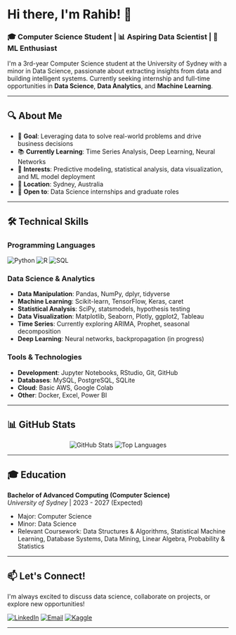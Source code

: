 # Hi there, I'm Rahib! 👋

### 🎓 Computer Science Student | 📊 Aspiring Data Scientist | 🤖 ML Enthusiast

I'm a 3rd-year Computer Science student at the University of Sydney with a minor in Data Science, passionate about extracting insights from data and building intelligent systems. Currently seeking internship and full-time opportunities in **Data Science**, **Data Analytics**, and **Machine Learning**.

---

## 🔍 About Me

- 🎯 **Goal**: Leveraging data to solve real-world problems and drive business decisions
- 📚 **Currently Learning**: Time Series Analysis, Deep Learning, Neural Networks
- 🌱 **Interests**: Predictive modeling, statistical analysis, data visualization, and ML model deployment
- 📍 **Location**: Sydney, Australia
- 💼 **Open to**: Data Science internships and graduate roles

---

## 🛠️ Technical Skills

### Programming Languages
![Python](https://img.shields.io/badge/Python-3776AB?style=for-the-badge&logo=python&logoColor=white)
![R](https://img.shields.io/badge/R-276DC3?style=for-the-badge&logo=r&logoColor=white)
![SQL](https://img.shields.io/badge/SQL-4479A1?style=for-the-badge&logo=mysql&logoColor=white)

### Data Science & Analytics
- **Data Manipulation**: Pandas, NumPy, dplyr, tidyverse
- **Machine Learning**: Scikit-learn, TensorFlow, Keras, caret
- **Statistical Analysis**: SciPy, statsmodels, hypothesis testing
- **Data Visualization**: Matplotlib, Seaborn, Plotly, ggplot2, Tableau
- **Time Series**: Currently exploring ARIMA, Prophet, seasonal decomposition
- **Deep Learning**: Neural networks, backpropagation (in progress)

### Tools & Technologies
- **Development**: Jupyter Notebooks, RStudio, Git, GitHub
- **Databases**: MySQL, PostgreSQL, SQLite
- **Cloud**: Basic AWS, Google Colab
- **Other**: Docker, Excel, Power BI

---
<!--
## 📈 Featured Projects

### 🏠 [Real Estate Price Prediction](https://github.com/yourusername/real-estate-prediction)
*Predicting house prices using machine learning techniques*
- Built multiple regression models (Linear, Random Forest, XGBoost) to predict property values
- Performed extensive EDA and feature engineering on 10K+ property records
- Achieved 85% accuracy with ensemble methods
- **Tech Stack**: Python, Pandas, Scikit-learn, Matplotlib

### 📊 [Customer Segmentation Analysis](https://github.com/yourusername/customer-segmentation)
*Unsupervised learning for business insights*
- Applied K-means clustering to segment customers based on purchasing behavior
- Utilized PCA for dimensionality reduction and visualization
- Generated actionable business recommendations for marketing strategies
- **Tech Stack**: Python, Pandas, Scikit-learn, Plotly

### 📈 [Stock Market Time Series Analysis](https://github.com/yourusername/stock-analysis)
*Analyzing and forecasting stock price movements*
- Implemented ARIMA models for time series forecasting
- Performed trend analysis and seasonal decomposition
- Built interactive dashboards for data exploration
- **Tech Stack**: R, tidyverse, forecast, Shiny

### 🧠 [Sentiment Analysis of Social Media](https://github.com/yourusername/sentiment-analysis)
*NLP project for understanding public opinion*
- Scraped and analyzed 50K+ social media posts
- Implemented text preprocessing and feature extraction techniques
- Built classification models to predict sentiment with 78% accuracy
- **Tech Stack**: Python, NLTK, TextBlob, Scikit-learn

### 🎯 [A/B Testing Framework](https://github.com/yourusername/ab-testing)
*Statistical analysis for business decision making*
- Designed and analyzed A/B tests for web application features
- Implemented statistical significance testing and power analysis
- Created automated reporting dashboard
- **Tech Stack**: Python, SciPy, Pandas, Streamlit

---
-->
## 📊 GitHub Stats

<div align="center">
  <img src="https://github-readme-stats.vercel.app/api?username=RahibRahmanTaha&show_icons=true&theme=radical" alt="GitHub Stats" />
  <img src="https://github-readme-stats.vercel.app/api/top-langs/?username=RahibRahmanTaha&layout=compact&theme=radical" alt="Top Languages" />
</div>

---

## 🎓 Education

**Bachelor of Advanced Computing (Computer Science)**  
*University of Sydney* | 2023 - 2027 (Expected)
- Major: Computer Science
- Minor: Data Science
- Relevant Coursework: Data Structures & Algorithms, Statistical Machine Learning, Database Systems, Data Mining, Linear Algebra, Probability & Statistics

---
<!--
## 🏆 Achievements & Certifications

- 📜 **Google Data Analytics Certificate** (In Progress)
- 🥇 **Dean's List** - Academic Excellence (2023)
- 🏆 **University Data Science Competition** - Top 10 Finalist
- 📊 **Kaggle Competitions** - Bronze Medal (2 competitions)

---
-->
## 📫 Let's Connect!

I'm always excited to discuss data science, collaborate on projects, or explore new opportunities!

[![LinkedIn](https://img.shields.io/badge/LinkedIn-0077B5?style=for-the-badge&logo=linkedin&logoColor=white)](www.linkedin.com/in/rahib-rahman-taha)
[![Email](https://img.shields.io/badge/Email-D14836?style=for-the-badge&logo=gmail&logoColor=white)](mailto:rahibtaha81@gmail.com)
[![Kaggle](https://img.shields.io/badge/Kaggle-20BEFF?style=for-the-badge&logo=Kaggle&logoColor=white)](https://www.kaggle.com/rahibrahmantaha)

---


<!--
**RahibRahmanTaha/RahibRahmanTaha** is a ✨ _special_ ✨ repository because its `README.md` (this file) appears on your GitHub profile.

Here are some ideas to get you started:

- 🔭 I’m currently working on ...
- 🌱 I’m currently learning ...
- 👯 I’m looking to collaborate on ...
- 🤔 I’m looking for help with ...
- 💬 Ask me about ...
- 📫 How to reach me: ...
- 😄 Pronouns: ...
- ⚡ Fun fact: ...
-->
